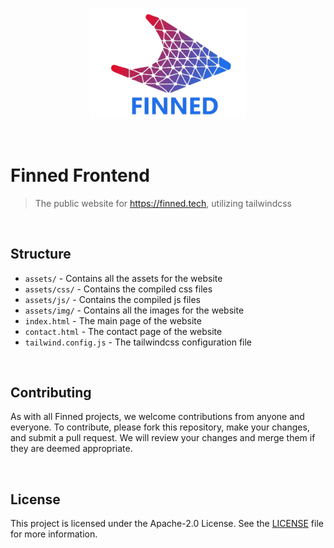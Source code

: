 <p align="center"><img src="assets/img/logo.png" width="250px"></p>

<br>

# Finned Frontend
> The public website for https://finned.tech, utilizing tailwindcss

<br>

## Structure
- `assets/` - Contains all the assets for the website
- `assets/css/` - Contains the compiled css files
- `assets/js/` - Contains the compiled js files
- `assets/img/` - Contains all the images for the website
- `index.html` - The main page of the website
- `contact.html` - The contact page of the website
- `tailwind.config.js` - The tailwindcss configuration file

<br>

## Contributing
As with all Finned projects, we welcome contributions from anyone and everyone. To contribute, please fork this repository, make your changes, and submit a pull request. We will review your changes and merge them if they are deemed appropriate.

<br>

## License
This project is licensed under the Apache-2.0 License. See the [LICENSE](LICENSE.md) file for more information.